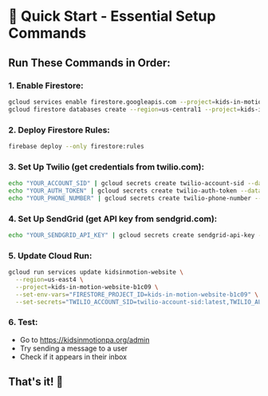 # 🚀 Quick Start - Essential Setup Commands

## Run These Commands in Order:

### 1. Enable Firestore:
```bash
gcloud services enable firestore.googleapis.com --project=kids-in-motion-website-b1c09
gcloud firestore databases create --region=us-central1 --project=kids-in-motion-website-b1c09
```

### 2. Deploy Firestore Rules:
```bash
firebase deploy --only firestore:rules
```

### 3. Set Up Twilio (get credentials from twilio.com):
```bash
echo "YOUR_ACCOUNT_SID" | gcloud secrets create twilio-account-sid --data-file=- --project=kids-in-motion-website-b1c09
echo "YOUR_AUTH_TOKEN" | gcloud secrets create twilio-auth-token --data-file=- --project=kids-in-motion-website-b1c09
echo "YOUR_PHONE_NUMBER" | gcloud secrets create twilio-phone-number --data-file=- --project=kids-in-motion-website-b1c09
```

### 4. Set Up SendGrid (get API key from sendgrid.com):
```bash
echo "YOUR_SENDGRID_API_KEY" | gcloud secrets create sendgrid-api-key --data-file=- --project=kids-in-motion-website-b1c09
```

### 5. Update Cloud Run:
```bash
gcloud run services update kidsinmotion-website \
  --region=us-east4 \
  --project=kids-in-motion-website-b1c09 \
  --set-env-vars="FIRESTORE_PROJECT_ID=kids-in-motion-website-b1c09" \
  --set-secrets="TWILIO_ACCOUNT_SID=twilio-account-sid:latest,TWILIO_AUTH_TOKEN=twilio-auth-token:latest,TWILIO_PHONE_NUMBER=twilio-phone-number:latest,SENDGRID_API_KEY=sendgrid-api-key:latest"
```

### 6. Test:
- Go to https://kidsinmotionpa.org/admin
- Try sending a message to a user
- Check if it appears in their inbox

## That's it! 🎉
